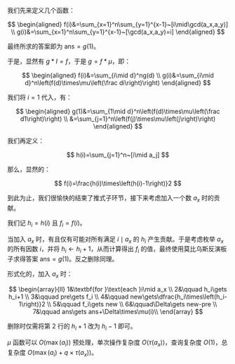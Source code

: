 我们先来定义几个函数：

$$
\begin{aligned}
f(i)&=\sum_{x=1}^n\sum_{y=1}^{x-1}~[i\mid\gcd(a_x,a_y)] \\
g(i)&=\sum_{x=1}^n\sum_{y=1}^{x-1}~[\gcd(a_x,a_y)=i]
\end{aligned}
$$

最终所求的答案即为 $\text{ans}=g(1)$。

于是，显然有 $g*I=f$，于是 $g=f*\mu$，即：

$$
\begin{aligned}
f(i)&=\sum_{i\mid d}^ng(d) \\
g(i)&=\sum_{i\mid d}^n\left(f(d)\times\mu\left(\frac di\right)\right)
\end{aligned}
$$

我们将 $i=1$ 代入，有：

$$
\begin{aligned}
g(1)&=\sum_{1\mid d}^n\left(f(d)\times\mu\left(\frac d1\right)\right) \\
  &=\sum_{j=1}^n\left(f(j)\times\mu\left(j\right)\right) 
\end{aligned}
$$

我们再定义：

$$
h(i)=\sum_{j=1}^n~[i\mid a_j]
$$

那么，显然的：

$$
f(i)=\frac{h(i)\times\left(h(i)-1\right)}2
$$

到此为止，我们很愉快的结束了推式子环节，接下来考虑加入一个数 $a_x$ 时的贡献。

我们记 $h_i=h(i)$ 且 $f_i=f(i)$。

当加入 $a_x$ 时，有且仅有可能对所有满足 $i\mid a_x$ 的 $h_i$ 产生贡献。于是考虑枚举 $a_x$ 的所有因数 $i$，并将 $h_i\gets h_i+1$，从而计算得出 $f_i$ 的值，最终使用莫比乌斯反演板子求得答案 $\text{ans}=g(1)$。反之删除同理。

形式化的，加入 $a_x$ 时：

$$
\begin{array}{ll}
1&\textbf{for }\text{each }i\mid a_x \\
2&\qquad h_i\gets h_i+1 \\
3&\qquad pre\gets f_i \\
4&\qquad new\gets\dfrac{h_i\times\left(h_i-1\right)}2 \\
5&\qquad f_i\gets new \\
6&\qquad\Delta\gets new-pre \\
7&\qquad ans\gets ans+\Delta\times\mu(i)\\
\end{array}
$$

删除时仅需将第 $2$ 行的 $h_i+1$ 改为 $h_i-1$ 即可。

$\mu$ 函数可以 $O(\max(a_i))$ 预处理，单次操作复杂度 $O(\tau(a_x))$，查询复杂度 $O(1)$，总复杂度 $O(\max(a_i)+q\times\tau(a_x))$。